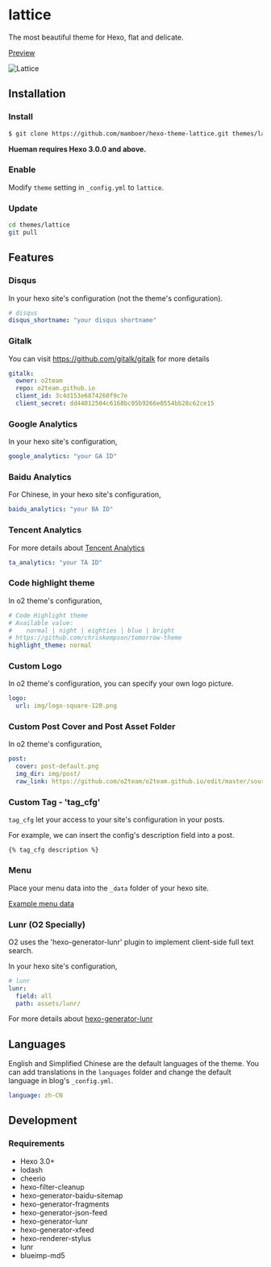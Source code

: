 # lattice

The most beautiful theme for Hexo, flat and delicate.

[Preview](http://faso.me/)

![Lattice](https://cdn.rawgit.com/mamboer/mamboer.github.io/dev/themes/lattice/preview.jpg "lattice")

## Installation

### Install

``` bash
$ git clone https://github.com/mamboer/hexo-theme-lattice.git themes/lattice
```

**Hueman requires Hexo 3.0.0 and above.**

### Enable

Modify `theme` setting in `_config.yml` to `lattice`.

### Update

``` bash
cd themes/lattice
git pull
```

## Features

### Disqus

In your hexo site's configuration (not the theme's configuration).

```yml
# disqus
disqus_shortname: "your disqus shortname"
```

### Gitalk

You can visit https://github.com/gitalk/gitalk for more details

```yml
gitalk:
  owner: o2team
  repo: o2team.github.io
  client_id: 3c4d153e6874260f9c7e
  client_secret: dd44012504c6168bc05b9266e0554bb28c62ce15
```

### Google Analytics

In your hexo site's configuration,

```yml
google_analytics: "your GA ID"
```

### Baidu Analytics

For Chinese, in your hexo site's configuration,

```yml
baidu_analytics: "your BA ID"
```

### Tencent Analytics

For more details about [Tencent Analytics](https://ta.qq.com)

```yml
ta_analytics: "your TA ID"
```

### Code highlight theme

In o2 theme's configuration,

```yml
# Code Highlight theme
# Available value:
#    normal | night | eighties | blue | bright
# https://github.com/chriskempson/tomorrow-theme
highlight_theme: normal
```

### Custom Logo

In o2 theme's configuration, you can specify your own logo picture.

```yml
logo:
  url: img/logo-square-120.png
```

### Custom Post Cover and Post Asset Folder

In o2 theme's configuration,

```yml
post:
  cover: post-default.png
  img_dir: img/post/
  raw_link: https://github.com/o2team/o2team.github.io/edit/master/source/
```

### Custom Tag - 'tag_cfg'

`tag_cfg` let your access to your site's configuration in your posts.

For example, we can insert the config's description field into a post.

```
{% tag_cfg description %}
```

### Menu

Place your menu data into the `_data` folder of your hexo site.

[Example menu data](https://github.com/o2team/o2team.github.io/blob/hexo/source/_data/menu.yml)

### Lunr (O2 Specially)

O2 uses the 'hexo-generator-lunr' plugin to implement client-side full text search.

In your hexo site's configuration,

```yml
# lunr
lunr:
  field: all
  path: assets/lunr/
```

For more details about [hexo-generator-lunr](o2team/hexo-generator-lunr)

## Languages

English and Simplified Chinese are the default languages of the theme. You can add translations in the `languages` folder and change the default language in blog's `_config.yml`.

``` yml
language: zh-CN
```

## Development

### Requirements

- Hexo 3.0+
- lodash
- cheerio
- hexo-filter-cleanup
- hexo-generator-baidu-sitemap
- hexo-generator-fragments
- hexo-generator-json-feed
- hexo-generator-lunr
- hexo-generator-xfeed
- hexo-renderer-stylus
- lunr
- blueimp-md5

[Hexo]: http://hexo.io/
[Font Awesome]: http://fontawesome.io/
[Aotu.io]: http://aotu.io/
